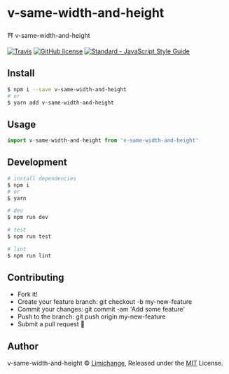 # v-same-width-and-height
⛩ v-same-width-and-height

[![Travis](https://img.shields.io/travis/yuki-torii/v-same-width-and-height.svg?style=flat-square)](https://travis-ci.org/yuki-torii/yyuki-git-commit)
[![GitHub license](https://img.shields.io/badge/license-MIT-blue.svg?style=flat-square)](https://raw.githubusercontent.com/limichange/yuki-git-commit/master/LICENSE)
[![Standard - JavaScript Style Guide](https://img.shields.io/badge/code%20style-standard-brightgreen.svg?style=flat-square)](http://standardjs.com/)

## Install
```bash
$ npm i --save v-same-width-and-height
# or
$ yarn add v-same-width-and-height
```

## Usage
```js
import v-same-width-and-height from 'v-same-width-and-height'
```

## Development
```bash
# install dependencies
$ npm i
# or
$ yarn

# dev
$ npm run dev

# test
$ npm run test

# lint
$ npm run lint
```

## Contributing
 - Fork it!
 - Create your feature branch: git checkout -b my-new-feature
 - Commit your changes: git commit -am 'Add some feature'
 - Push to the branch: git push origin my-new-feature
 - Submit a pull request 🍻

## Author
v-same-width-and-height © [Limichange](https://github.com/limichange), Released under the [MIT](https://opensource.org/licenses/MIT) License.
